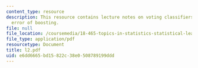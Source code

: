 ```yaml
---
content_type: resource
description: This resource contains lecture notes on voting classifiers and training
  error of boosting.
file: null
file_location: /coursemedia/18-465-topics-in-statistics-statistical-learning-theory-spring-2007/e6dd6665bd15822c38e0508789199ddd_l2.pdf
file_type: application/pdf
resourcetype: Document
title: l2.pdf
uid: e6dd6665-bd15-822c-38e0-508789199ddd
---
```

